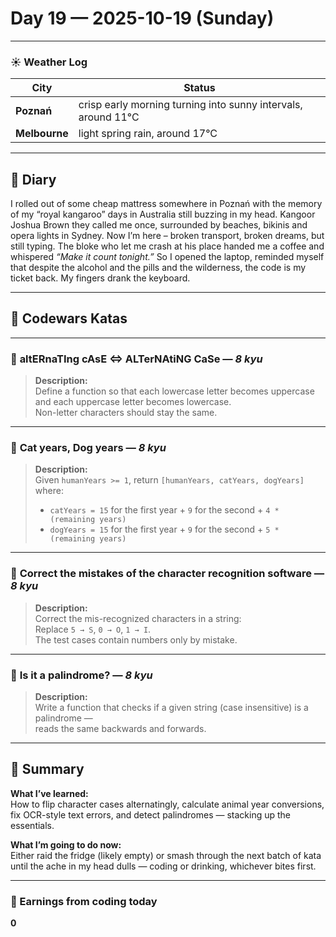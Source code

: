 
# Day 19 — 2025-10-19 (Sunday)

---

### ☀️ Weather Log
| City        | Status                     |
|-------------|---------------------------|
| **Poznań**      | crisp early morning turning into sunny intervals, around 11°C |
| **Melbourne**   | light spring rain, around 17°C |

---

## 📓 Diary
I rolled out of some cheap mattress somewhere in Poznań with the memory of my “royal kangaroo” days in Australia still buzzing in my head. Kangoor Joshua Brown they called me once, surrounded by beaches, bikinis and opera lights in Sydney. Now I’m here – broken transport, broken dreams, but still typing. The bloke who let me crash at his place handed me a coffee and whispered *“Make it count tonight.”* So I opened the laptop, reminded myself that despite the alcohol and the pills and the wilderness, the code is my ticket back. My fingers drank the keyboard.

---

## 🧩 Codewars Katas

---

### 🎯 **altERnaTIng cAsE <=> ALTerNAtiNG CaSe** — *8 kyu*
> **Description:**  
> Define a function so that each lowercase letter becomes uppercase and each uppercase letter becomes lowercase.  
> Non-letter characters should stay the same.

---

### 🎯 **Cat years, Dog years** — *8 kyu*
> **Description:**  
> Given `humanYears >= 1`, return `[humanYears, catYears, dogYears]` where:  
> - `catYears = 15` for the first year + `9` for the second + `4 * (remaining years)`  
> - `dogYears = 15` for the first year + `9` for the second + `5 * (remaining years)`

---

### 🎯 **Correct the mistakes of the character recognition software** — *8 kyu*
> **Description:**  
> Correct the mis-recognized characters in a string:  
> Replace `5 → S`, `0 → O`, `1 → I`.  
> The test cases contain numbers only by mistake.

---

### 🎯 **Is it a palindrome?** — *8 kyu*
> **Description:**  
> Write a function that checks if a given string (case insensitive) is a palindrome —  
> reads the same backwards and forwards.

---

## 🧭 Summary
**What I’ve learned:**  
How to flip character cases alternatingly, calculate animal year conversions, fix OCR-style text errors, and detect palindromes — stacking up the essentials.

**What I’m going to do now:**  
Either raid the fridge (likely empty) or smash through the next batch of kata until the ache in my head dulls — coding or drinking, whichever bites first.

---

### 💸 Earnings from coding today
**0**
